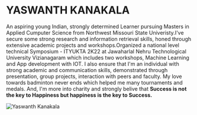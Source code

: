 # YASWANTH KANAKALA

An aspiring young Indian, strongly determined Learner pursuing Masters in Applied Cumputer Science from Northwest Missouri State Univeristy.I've secure some strong research and information retrieval skills, honed through extensive academic projects and workshops.Organized a national level technical Symposium - ITYUKTA 2K22 at Jawaharlal Nehru Technological University Vizianagaram which includes two workshops, Machine Learning and App development with IOT. I also ensure that I'm an individual with strong academic and communication skills, demonstrated through presentation, group projects, interaction with peers and faculty. My love towards badminton never ends which helped me many tournaments and medals. And, I'm more into charity and strongly belive that **Success is not the key to Happiness but happiness is the key to Success.**

![Yaswanth Kanakala]( C:\Users\S567546\Documents\webapps-repos\my2-kanakala\yesh.jpg )
